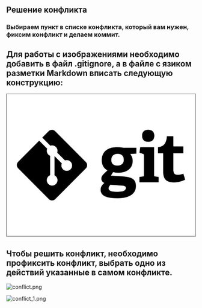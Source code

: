 ## Решение конфликта

### Выбираем пункт в списке конфликта, который вам нужен, фиксим конфликт и делаем коммит.

## Для работы с изображениями необходимо добавить в файл .gitignore, а в файле с язиком разметки Markdown вписать следующую конструкцию:
![gitlogo.jpeg](gitlogo.jpeg)

## Чтобы решить конфликт, необходимо профиксить конфликт, выбрать одно из действий указанные в самом конфликте.

![conflict.png](conflict.png)

![conflict_1.png](conflict_1.png)
